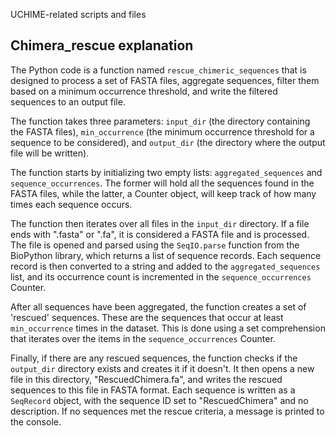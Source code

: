 UCHIME-related scripts and files
## Chimera_rescue explanation 
The Python code is a function named `rescue_chimeric_sequences` that is designed to process a set of FASTA files, aggregate sequences, filter them based on a minimum occurrence threshold, and write the filtered sequences to an output file. 

The function takes three parameters: `input_dir` (the directory containing the FASTA files), `min_occurrence` (the minimum occurrence threshold for a sequence to be considered), and `output_dir` (the directory where the output file will be written).

The function starts by initializing two empty lists: `aggregated_sequences` and `sequence_occurrences`. The former will hold all the sequences found in the FASTA files, while the latter, a Counter object, will keep track of how many times each sequence occurs.

The function then iterates over all files in the `input_dir` directory. If a file ends with ".fasta" or ".fa", it is considered a FASTA file and is processed. The file is opened and parsed using the `SeqIO.parse` function from the BioPython library, which returns a list of sequence records. Each sequence record is then converted to a string and added to the `aggregated_sequences` list, and its occurrence count is incremented in the `sequence_occurrences` Counter.

After all sequences have been aggregated, the function creates a set of 'rescued' sequences. These are the sequences that occur at least `min_occurrence` times in the dataset. This is done using a set comprehension that iterates over the items in the `sequence_occurrences` Counter.

Finally, if there are any rescued sequences, the function checks if the `output_dir` directory exists and creates it if it doesn't. It then opens a new file in this directory, "RescuedChimera.fa", and writes the rescued sequences to this file in FASTA format. Each sequence is written as a `SeqRecord` object, with the sequence ID set to "RescuedChimera" and no description. If no sequences met the rescue criteria, a message is printed to the console.
